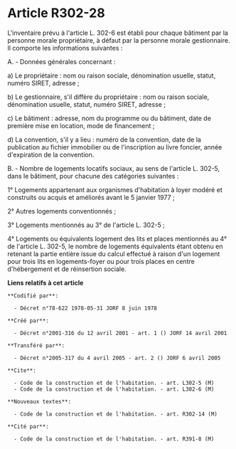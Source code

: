 # Article R302-28

L'inventaire prévu à l'article L. 302-6 est établi pour chaque bâtiment par la personne morale propriétaire, à défaut par la
personne morale gestionnaire. Il comporte les informations suivantes :

A. - Données générales concernant :

a) Le propriétaire : nom ou raison sociale, dénomination usuelle, statut, numéro SIRET, adresse ;

b) Le gestionnaire, s'il diffère du propriétaire : nom ou raison sociale, dénomination usuelle, statut, numéro SIRET,
adresse ;

c) Le bâtiment : adresse, nom du programme ou du bâtiment, date de première mise en location, mode de financement ;

d) La convention, s'il y a lieu : numéro de la convention, date de la publication au fichier immobilier ou de l'inscription
au livre foncier, année d'expiration de la convention.

B. - Nombre de logements locatifs sociaux, au sens de l'article L. 302-5, dans le bâtiment, pour chacune des catégories
suivantes :

1° Logements appartenant aux organismes d'habitation à loyer modéré et construits ou acquis et améliorés avant le 5 janvier
1977 ;

2° Autres logements conventionnés ;

3° Logements mentionnés au 3° de l'article L. 302-5 ;

4° Logements ou équivalents logement des lits et places mentionnés au 4° de l'article L. 302-5, le nombre de logements
équivalents étant obtenu en retenant la partie entière issue du calcul effectué à raison d'un logement pour trois lits en
logements-foyer ou pour trois places en centre d'hébergement et de réinsertion sociale.

**Liens relatifs à cet article**

	**Codifié par**:

	  - Décret n°78-622 1978-05-31 JORF 8 juin 1978

	**Créé par**:

	  - Décret n°2001-316 du 12 avril 2001 - art. 1 () JORF 14 avril 2001

	**Transféré par**:

	  - Décret n°2005-317 du 4 avril 2005 - art. 2 () JORF 6 avril 2005

	**Cite**:

	  - Code de la construction et de l'habitation. - art. L302-5 (M)
	  - Code de la construction et de l'habitation. - art. L302-6 (M)

	**Nouveaux textes**:

	  - Code de la construction et de l'habitation. - art. R302-14 (M)

	**Cité par**:

	  - Code de la construction et de l'habitation. - art. R391-8 (M)
